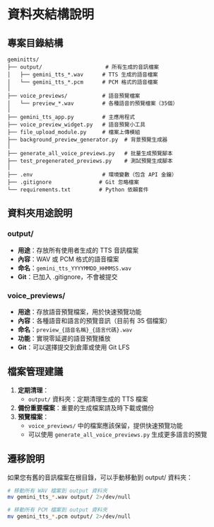 # 資料夾結構說明

## 專案目錄結構

```
geminitts/
├── output/                    # 所有生成的音訊檔案
│   ├── gemini_tts_*.wav      # TTS 生成的語音檔案
│   └── gemini_tts_*.pcm      # PCM 格式的語音檔案
│
├── voice_previews/           # 語音預覽檔案
│   └── preview_*.wav         # 各種語音的預覽檔案（35個）
│
├── gemini_tts_app.py         # 主應用程式
├── voice_preview_widget.py   # 語音預覽小工具
├── file_upload_module.py     # 檔案上傳模組
├── background_preview_generator.py  # 背景預覽生成器
│
├── generate_all_voice_previews.py   # 批量生成預覽腳本
├── test_pregenerated_previews.py    # 測試預覽生成腳本
│
├── .env                      # 環境變數（包含 API 金鑰）
├── .gitignore               # Git 忽略檔案
└── requirements.txt         # Python 依賴套件
```

## 資料夾用途說明

### output/
- **用途**：存放所有使用者生成的 TTS 音訊檔案
- **內容**：WAV 或 PCM 格式的語音檔案
- **命名**：`gemini_tts_YYYYMMDD_HHMMSS.wav`
- **Git**：已加入 .gitignore，不會被提交

### voice_previews/
- **用途**：存放語音預覽檔案，用於快速預覽功能
- **內容**：各種語音和語言的預覽音訊（目前有 35 個檔案）
- **命名**：`preview_{語音名稱}_{語言代碼}.wav`
- **功能**：實現零延遲的語音預覽播放
- **Git**：可以選擇提交到倉庫或使用 Git LFS

## 檔案管理建議

1. **定期清理**：
   - `output/` 資料夾：定期清理生成的 TTS 檔案
2. **備份重要檔案**：重要的生成檔案請及時下載或備份
3. **預覽檔案**：
   - `voice_previews/` 中的檔案應該保留，提供快速預覽功能
   - 可以使用 `generate_all_voice_previews.py` 生成更多語言的預覽

## 遷移說明

如果您有舊的音訊檔案在根目錄，可以手動移動到 output/ 資料夾：

```bash
# 移動所有 WAV 檔案到 output 資料夾
mv gemini_tts_*.wav output/ 2>/dev/null

# 移動所有 PCM 檔案到 output 資料夾  
mv gemini_tts_*.pcm output/ 2>/dev/null
``` 